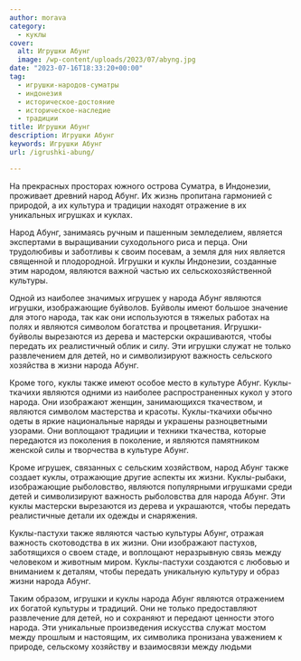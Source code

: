 ```yaml
---
author: morava
category:
  - куклы
cover:
  alt: Игрушки Абунг
  image: /wp-content/uploads/2023/07/abyng.jpg
date: "2023-07-16T18:33:20+00:00"
tag:
  - игрушки-народов-суматры
  - индонезия
  - историческое-достояние
  - историческое-наследие
  - традиции
title: Игрушки Абунг
description: Игрушки Абунг
keywords: Игрушки Абунг
url: /igrushki-abung/

---
```

На прекрасных просторах южного острова Суматра, в Индонезии, проживает древний народ Абунг. Их жизнь пропитана гармонией с природой, а их культура и традиции находят отражение в их уникальных игрушках и куклах.

Народ Абунг, занимаясь ручным и пашенным земледелием, является экспертами в выращивании суходольного риса и перца. Они трудолюбивы и заботливы к своим посевам, а земля для них является священной и плодородной. Игрушки и куклы Индонезии, созданные этим народом, являются важной частью их сельскохозяйственной культуры.

Одной из наиболее значимых игрушек у народа Абунг являются игрушки, изображающие буйволов. Буйволы имеют большое значение для этого народа, так как они используются в тяжелых работах на полях и являются символом богатства и процветания. Игрушки-буйволы вырезаются из дерева и мастерски окрашиваются, чтобы передать их реалистичный облик и силу. Эти игрушки служат не только развлечением для детей, но и символизируют важность сельского хозяйства в жизни народа Абунг.

Кроме того, куклы также имеют особое место в культуре Абунг. Куклы-ткачихи являются одними из наиболее распространенных кукол у этого народа. Они изображают женщин, занимающихся ткачеством, и являются символом мастерства и красоты. Куклы-ткачихи обычно одеты в яркие национальные наряды и украшены разноцветными узорами. Они воплощают традиции и техники ткачества, которые передаются из поколения в поколение, и являются памятником женской силы и творчества в культуре Абунг.

Кроме игрушек, связанных с сельским хозяйством, народ Абунг также создает куклы, отражающие другие аспекты их жизни. Куклы-рыбаки, изображающие рыболовство, являются популярными игрушками среди детей и символизируют важность рыболовства для народа Абунг. Эти куклы мастерски вырезаются из дерева и украшаются, чтобы передать реалистичные детали их одежды и снаряжения.

Куклы-пастухи также являются частью культуры Абунг, отражая важность скотоводства в их жизни. Они изображают пастухов, заботящихся о своем стаде, и воплощают неразрывную связь между человеком и животным миром. Куклы-пастухи создаются с любовью и вниманием к деталям, чтобы передать уникальную культуру и образ жизни народа Абунг.

Таким образом, игрушки и куклы народа Абунг являются отражением их богатой культуры и традиций. Они не только предоставляют развлечение для детей, но и сохраняют и передают ценности этого народа. Эти уникальные произведения искусства служат мостом между прошлым и настоящим, их символика пронизана уважением к природе, сельскому хозяйству и взаимосвязи между людьми
